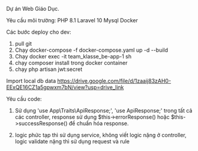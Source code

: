 Dự án Web Giáo Dục.

Yêu cầu môi trường:
PHP 8.1
Laravel 10
Mysql
Docker

Các bước deploy cho dev: 
1. pull git
2. Chạy docker-compose -f docker-compose.yaml up -d --build
3. Chạy docker exec -it team_klasse_be-app-1 sh
4. chạy composer install trong docker container
5. chạy php artisan jwt:secret

Import local db data
https://drive.google.com/file/d/1zaaij83zAH0-EExQE16CZ1a5gpwxm7bN/view?usp=drive_link


Yêu cầu code: 
1. Sử dụng 'use App\Traits\ApiResponse;', 'use ApiResponse;' trong tất cả các controller, response sử dụng $this->errorResponse() hoặc $this->successResponse() để chuẩn hóa response.

2. logic phức tạp thì sử dụng service, không viết logic nặng ở controller, logic validate nặng thì sử dụng request và rule
